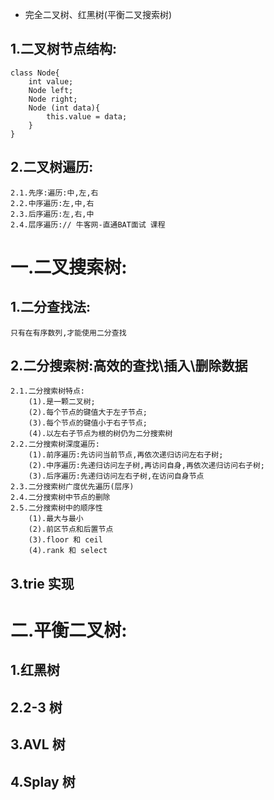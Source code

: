 * 完全二叉树、红黑树(平衡二叉搜索树)
## 1.二叉树节点结构:
    class Node{
    	int value;
    	Node left;
    	Node right;
    	Node (int data){
    		this.value = data;
    	}
    }
## 2.二叉树遍历:
	2.1.先序:遍历:中,左,右
	2.2.中序遍历:左,中,右
	2.3.后序遍历:左,右,中
	2.4.层序遍历:// 牛客网-直通BAT面试 课程

# 一.二叉搜索树:
## 1.二分查找法:
    只有在有序数列,才能使用二分查找
## 2.二分搜索树:高效的查找\插入\删除数据	
	2.1.二分搜索树特点:
		(1).是一颗二叉树;
		(2).每个节点的键值大于左子节点;
		(3).每个节点的键值小于右子节点;
		(4).以左右子节点为根的树仍为二分搜索树
	2.2.二分搜索树深度遍历:
		(1).前序遍历:先访问当前节点,再依次递归访问左右子树;
		(2).中序遍历:先递归访问左子树,再访问自身,再依次递归访问右子树;
		(3).后序遍历:先递归访问左右子树,在访问自身节点
	2.3.二分搜索树广度优先遍历(层序)
	2.4.二分搜索树中节点的删除
	2.5.二分搜索树中的顺序性
		(1).最大与最小
		(2).前区节点和后置节点
		(3).floor 和 ceil
		(4).rank 和 select
## 3.trie 实现
# 二.平衡二叉树:
## 1.红黑树

## 2.2-3 树 

## 3.AVL 树

## 4.Splay 树














































































